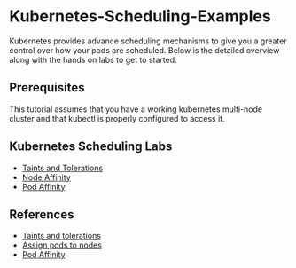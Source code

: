 # Kubernetes-Scheduling-Examples
Kubernetes provides advance scheduling mechanisms to give you a greater control over how your pods are scheduled. Below is the detailed overview along with the hands on labs to get to started.

## Prerequisites
This tutorial assumes that you have a working kubernetes multi-node cluster and that kubectl is properly configured to access it.

## Kubernetes Scheduling Labs
* [Taints and Tolerations](taints/README.md)
* [Node Affinity](nodeAffinity/README.md)
* [Pod Affinity](podAffinity/README.md)

## References 
* [Taints and tolerations](https://kubernetes.io/docs/concepts/configuration/taint-and-toleration/)
* [Assign pods to nodes](https://kubernetes.io/docs/concepts/configuration/assign-pod-node/)
* [Pod Affinity](https://github.com/kubernetes/community/blob/master/contributors/design-proposals/scheduling/podaffinity.md)
